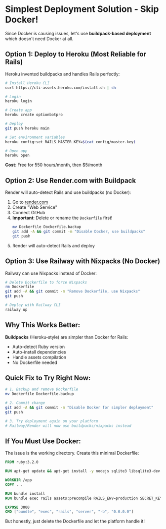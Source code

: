 # Simplest Deployment Solution - Skip Docker!

Since Docker is causing issues, let's use **buildpack-based deployment** which doesn't need Docker at all.

## Option 1: Deploy to Heroku (Most Reliable for Rails)

Heroku invented buildpacks and handles Rails perfectly:

```bash
# Install Heroku CLI
curl https://cli-assets.heroku.com/install.sh | sh

# Login
heroku login

# Create app
heroku create optionbotpro

# Deploy
git push heroku main

# Set environment variables
heroku config:set RAILS_MASTER_KEY=$(cat config/master.key)

# Open app
heroku open
```

**Cost**: Free for 550 hours/month, then $5/month

## Option 2: Use Render.com with Buildpack

Render will auto-detect Rails and use buildpacks (no Docker):

1. Go to [render.com](https://render.com)
2. Create "Web Service"
3. Connect GitHub
4. **Important**: Delete or rename the `Dockerfile` first!
   ```bash
   mv Dockerfile Dockerfile.backup
   git add -A && git commit -m "Disable Docker, use buildpacks"
   git push
   ```
5. Render will auto-detect Rails and deploy

## Option 3: Use Railway with Nixpacks (No Docker)

Railway can use Nixpacks instead of Docker:

```bash
# Delete Dockerfile to force Nixpacks
rm Dockerfile
git add -A && git commit -m "Remove Dockerfile, use Nixpacks"
git push

# Deploy with Railway CLI
railway up
```

## Why This Works Better:

**Buildpacks** (Heroku-style) are simpler than Docker for Rails:
- Auto-detect Ruby version
- Auto-install dependencies  
- Handle assets compilation
- No Dockerfile needed

## Quick Fix to Try Right Now:

```bash
# 1. Backup and remove Dockerfile
mv Dockerfile Dockerfile.backup

# 2. Commit change
git add -A && git commit -m "Disable Docker for simpler deployment"
git push

# 3. Try deployment again on your platform
# Railway/Render will now use buildpacks/nixpacks instead
```

## If You Must Use Docker:

The issue is the working directory. Create this minimal Dockerfile:

```dockerfile
FROM ruby:3.2.0

RUN apt-get update && apt-get install -y nodejs sqlite3 libsqlite3-dev

WORKDIR /app
COPY . .

RUN bundle install
RUN bundle exec rails assets:precompile RAILS_ENV=production SECRET_KEY_BASE_DUMMY=1

EXPOSE 3000
CMD ["bundle", "exec", "rails", "server", "-b", "0.0.0.0"]
```

But honestly, just delete the Dockerfile and let the platform handle it!